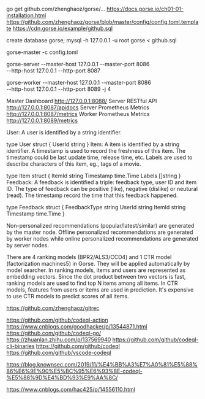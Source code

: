 go get github.com/zhenghaoz/gorse/...
https://docs.gorse.io/ch01-01-installation.html
https://github.com/zhenghaoz/gorse/blob/master/config/config.toml.template
https://cdn.gorse.io/example/github.sql

create database gorse;
mysql -h 127.0.0.1 -u root gorse < github.sql

gorse-master -c config.toml

gorse-server --master-host 127.0.0.1 --master-port 8086 \
    --http-host 127.0.0.1 --http-port 8087
    
gorse-worker --master-host 127.0.0.1 --master-port 8086 \
    --http-host 127.0.0.1 --http-port 8089 -j 4
    
 Master Dashboard	http://127.0.0.1:8088/
Server RESTful API	http://127.0.0.1:8087/apidocs
Server Prometheus Metrics	http://127.0.0.1:8087/metrics
Worker Prometheus Metrics	http://127.0.0.1:8089/metrics


User: A user is identified by a string identifier.

type User struct {
    UserId    string
}
Item: A item is identified by a string identifier. A timestamp is used to record the freshness of this item. The timestamp could be last update time, release time, etc. Labels are used to describe characters of this item, eg., tags of a movie.

type Item struct {
    ItemId    string
    Timestamp time.Time
    Labels    []string
}
Feedback: A feedback is identified a triple: feedback type, user ID and item ID. The type of feedback can be positive (like), negative (dislike) or neutural (read). The timestamp record the time that this feedback happened.

type Feedback struct {
    FeedbackType string
    UserId       string
    ItemId       string
    Timestamp   time.Time
}

Non-personalized recommendations (popular/latest/similar) are generated by the master node. Offline personalized recommendations are generated by worker nodes while online personalized recommendations are generated by server nodes.


There are 4 ranking models (BPR2/ALS3/CCD4) and 1 CTR model (factorization machines5) in Gorse. They will be applied automatically by model searcher. In ranking models, items and users are represented as embedding vectors. Since the dot product between two vectors is fast, ranking models are used to find top N items among all items. In CTR models, features from users or items are used in prediction. It's expensive to use CTR models to predict scores of all items.


https://github.com/zhenghaoz/gitrec


https://github.com/github/codeql-action
https://www.cnblogs.com/goodhacker/p/13544871.html
https://github.com/github/codeql-go/
https://zhuanlan.zhihu.com/p/137569940
https://github.com/github/codeql-cli-binaries
https://github.com/github/codeql
https://github.com/github/vscode-codeql

https://blog.knownsec.com/2019/11/%E4%BB%A3%E7%A0%81%E5%88%86%E6%9E%90%E5%BC%95%E6%93%8E-codeql-%E5%88%9D%E4%BD%93%E9%AA%8C/

https://www.cnblogs.com/hac425/p/14556110.html

